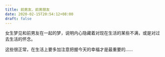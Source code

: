 ```yaml
---
title: 前男友、前男朋友
date: 2020-02-15T20:54:12+08:00
draft: false
---
```


女生梦见和前男友在一起的梦，说明内心隐藏着对现在生活的某些不满，或是对过去生活的怀念。

这些很正常，在生活上要多加注意把握今天的幸福才是最重要的……